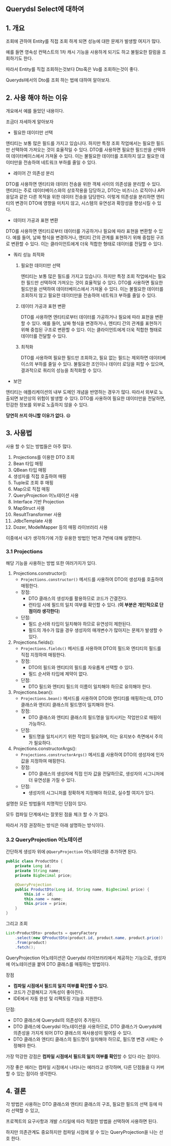 ## Querydsl Select에 대하여

## 1. 개요

조회에 관하여 Entity를 직접 조회 하게 되면 성능에 대한 문제가 발생할 여지가 많다.

예를 들면 영속성 컨택스트의 1차 캐시 기능을 사용하게 되기도 하고 불필요한 칼럼을 조회하기도 한다.

따라서 Entity를 직접 조회하는것보다 Dto혹은 Vo를 조회하는것이 좋다.

Querydsl에서의 Dto를 조회 하는 법에 대하여 알아보자.



## 2. 사용 해야 하는 이유

개요에서 예를 들었던 내용이다.

조금더 자세하게 알아보자

- 필요한 데이터만 선택

엔티티는 보통 많은 필드를 가지고 있습니다. 하지만 특정 조회 작업에서는 필요한 필드만 선택하여 가져오는 것이 효율적일 수 있다. DTO를 사용하면 필요한 필드만을 선택하여 데이터베이스에서 가져올 수 있다. 이는 불필요한 데이터를 조회하지 않고 필요한 데이터만을 전송하여 네트워크 부하를 줄일 수 있다.

- 레이어 간 의존성 분리

DTO를 사용하면 엔티티와 데이터 전송을 위한 객체 사이의 의존성을 분리할 수 있다. 엔티티는 주로 데이터베이스와의 상호작용을 담당하고, DTO는 비즈니스 로직이나 API 응답과 같은 다른 목적을 위한 데이터 전송을 담당한다. 이렇게 의존성을 분리하면 엔티티의 변경이 DTO에 영향을 미치지 않고, 시스템의 유연성과 확장성을 향상시킬 수 있다.

- 데이터 가공과 표현 변환

DTO를 사용하면 엔티티로부터 데이터를 가공하거나 필요에 따라 표현을 변환할 수 있다. 예를 들어, 날짜 형식을 변경하거나, 엔티티 간의 관계를 표현하기 위해 중첩된 구조로 변환할 수 있다. 이는 클라이언트에게 더욱 적합한 형태로 데이터를 전달할 수 있다.

- 쿼리 성능 최적화

  1. 필요한 데이터만 선택

     엔티티는 보통 많은 필드를 가지고 있습니다. 하지만 특정 조회 작업에서는 필요한 필드만 선택하여 가져오는 것이 효율적일 수 있다. DTO를 사용하면 필요한 필드만을 선택하여 데이터베이스에서 가져올 수 있다. 이는 불필요한 데이터를 조회하지 않고 필요한 데이터만을 전송하여 네트워크 부하를 줄일 수 있다.

  2. 데이터 가공과 표현 변환

     DTO를 사용하면 엔티티로부터 데이터를 가공하거나 필요에 따라 표현을 변환할 수 있다. 예를 들어, 날짜 형식을 변경하거나, 엔티티 간의 관계를 표현하기 위해 중첩된 구조로 변환할 수 있다. 이는 클라이언트에게 더욱 적합한 형태로 데이터를 전달할 수 있다.

  3. 최적화

     DTO를 사용하여 필요한 필드만 조회하고, 필요 없는 필드는 제외하면 데이터베이스의 부하를 줄일 수 있다. 불필요한 조인이나 데이터 로딩을 피할 수 있으며, 결과적으로 쿼리의 성능을 최적화할 수 있다.

     

- 보안

엔티티는 애플리케이션의 내부 도메인 개념을 반영하는 경우가 많다. 따라서 외부로 노출되면 보안상의 위험이 발생할 수 있다. DTO를 사용하여 필요한 데이터만을 전달하면, 민감한 정보를 외부로 노출하지 않을 수 있다.



**당연히 쓰지 아니할 이유가 없다.** 😄



## 3. 사용법

사용 할 수 있는 방법들은 아주 많다.

1. Projections를 이용한 DTO 조회
2. Bean 타입 매핑
3. QBean 타입 매핑
4. 생성자를 직접 호출하여 매핑
5. Tuple로 조회 후 매핑
6. Map으로 직접 매핑
7. QueryProjection 어노테이션 사용
8. Interface 기반 Projection
9. MapStruct 사용
10. ResultTransformer 사용
11. JdbcTemplate 사용
12. Dozer, ModelMapper 등의 매핑 라이브러리 사용

이중에서 내가 생각하기에 가장 유용한 방법인 1번과 7번에 대해 설명한다.

### 3.1 Projections

해당 기능을 사용하는 방법 또한 여러가지가 있다.

1. Projections.constructor():
   - `Projections.constructor()` 메서드를 사용하여 DTO의 생성자를 호출하여 매핑한다.
   - 장점:
     - DTO 클래스의 생성자를 활용하므로 코드가 간결진다.
     - 런타임 시에 필드의 일치 여부를 확인할 수 있다. (**이 부분은 개인적으로 단점이라 생각한다**)
   - 단점:
     - 필드 순서와 타입이 일치해야 하므로 유연성이 제한된다.
     - 필드의 개수가 많을 경우 생성자의 매개변수가 많아지는 문제가 발생할 수 있다.
2. Projections.fields():
   - `Projections.fields()` 메서드를 사용하여 DTO의 필드와 엔티티의 필드를 직접 지정하여 매핑한다.
   - 장점:
     - DTO의 필드와 엔티티의 필드를 자유롭게 선택할 수 있다.
     - 필드 순서와 타입에 제약이 없다.
   - 단점:
     - DTO 필드와 엔티티 필드의 이름이 일치해야 하므로 유의해야 한다.
3. Projections.bean():
   - `Projections.bean()` 메서드를 사용하여 DTO와 엔티티를 매핑하는데, DTO 클래스와 엔티티 클래스의 필드명이 일치해야 한다.
   - 장점:
     - DTO 클래스와 엔티티 클래스의 필드명을 일치시키는 작업만으로 매핑이 가능하다.
   - 단점:
     - 필드명을 일치시키기 위한 작업이 필요하며, 이는 유지보수 측면에서 주의가 필요하다.
4. Projections.constructorArgs():
   - `Projections.constructorArgs()` 메서드를 사용하여 DTO의 생성자에 인자 값을 지정하여 매핑한다.
   - 장점:
     - DTO 클래스의 생성자에 직접 인자 값을 전달하므로, 생성자의 시그니처에 더 유연성을 가질 수 있다.
   - 단점:
     - 생성자의 시그니처를 정확하게 지정해야 하므로, 실수할 여지가 있다.



설명한 모든 방법들의 치명적인 단점이 있다.

모두 컴파일 단계에서는 잘못된 점을 체크 할 수 가 없다.

따라서 가장 권장하는 방식은 아래 설명하는 방식이다.

### 3.2 QueryProjection 어노테이션

간단하게 생성자 위에 `@QueryProjection` 어노테이션을 추가하면 된다.

```java
public class ProductDto {
    private Long id;
    private String name;
    private BigDecimal price;

    @QueryProjection
    public ProductDto(Long id, String name, BigDecimal price) {
        this.id = id;
        this.name = name;
        this.price = price;
    }
}
```

그리고 조회

```java
List<ProductDto> products = queryFactory
    .select(new QProductDto(product.id, product.name, product.price))
    .from(product)
    .fetch();
```

QueryProjection 어노테이션은 Querydsl 라이브러리에서 제공하는 기능으로, 생성자에 어노테이션을 붙여 DTO 클래스를 매핑하는 방법이다.

장점

- **컴파일 시점에서 필드의 일치 여부를 확인할 수 있다.**
- 코드가 간결해지고 가독성이 좋아진다.
- IDE에서 자동 완성 및 리팩토링 기능을 지원한다.

단점:

- DTO 클래스에 Querydsl의 의존성이 추가된다.
- DTO 클래스에 Querydsl 어노테이션을 사용하므로, DTO 클래스가 Querydsl에 의존성을 가지게 되어 DTO 클래스의 재사용성이 떨어질 수 있다.
- DTO 클래스와 엔티티 클래스의 필드명이 일치해야 하므로, 필드명 변경 시에는 수정해야 한다.

가장 막강한 강점은 **컴파일 시점에서 필드의 일치 여부를 확인**할 수 있다 라는 점이다.

가장 좋은 에러는 컴파일 시점에서 나타나는 에러라고 생각하며, 다른 단점들을 다 커버 할 수 있는 점이라 생각한다.



## 4. 결론

각 방법은 사용하는 DTO 클래스와 엔티티 클래스의 구조, 필요한 필드의 선택 등에 따라 선택할 수 있고, 

프로젝트의 요구사항과 개발 스타일에 따라 적절한 방법을 선택하여 사용하면 된다.

하지만 의존관계도 중요하지만 컴파일 시점에 알 수 있는 QueryProjection을 나는 선호 한다.
